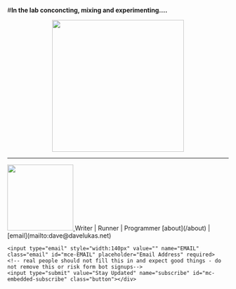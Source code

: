 

#**In the lab conconcting, mixing and experimenting....**

<center><img src="/images/beaker.jpg" width="300px" class="frame2"></center>

  
  
<hr>
<a href="/about"> <img src="/images/dave8-2013.jpg" width="150px" class="frame"> </a> 
Writer | Runner | Programmer  
[about](/about) | [email](mailto:dave@davelukas.net)  
<form action="http://davelukas.us7.list-manage.com/subscribe/post?u=d4ce65add399466f77a620eb4&amp;id=c31acd612f" method="post" id="mc-embedded-subscribe-form" name="mc-embedded-subscribe-form" class="validate" target="_blank" novalidate>
	
	<input type="email" style="width:140px" value="" name="EMAIL" class="email" id="mce-EMAIL" placeholder="Email Address" required>
    <!-- real people should not fill this in and expect good things - do not remove this or risk form bot signups-->
	<input type="submit" value="Stay Updated" name="subscribe" id="mc-embedded-subscribe" class="button"></div>
</form>